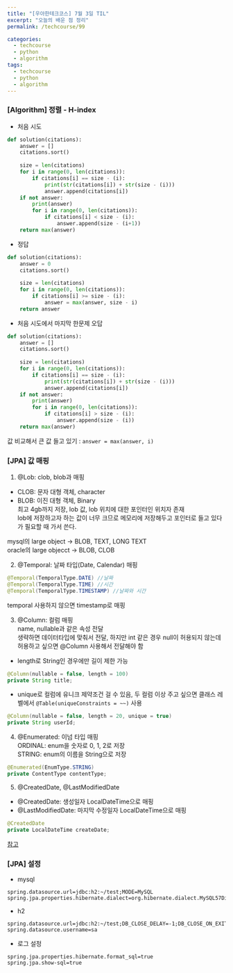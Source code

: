```yaml
---
title: "[우아한테크코스] 7월 3일 TIL"
excerpt: "오늘의 배운 점 정리"
permalink: /techcourse/99

categories:
  - techcourse
  - python
  - algorithm
tags:
  - techcourse
  - python
  - algorithm  
---   
```


### [Algorithm] 정렬 - H-index  
- 처음 시도
```python
def solution(citations):
    answer = []
    citations.sort()
    
    size = len(citations)
    for i in range(0, len(citations)):
        if citations[i] == size - (i):
            print(str(citations[i]) + str(size - (i)))
            answer.append(citations[i])
    if not answer:
        print(answer)
        for i in range(0, len(citations)):
            if citations[i] < size - (i):
                answer.append(size - (i+1))
    return max(answer)
```  

- 정답
```python 
def solution(citations):
    answer = 0
    citations.sort()
    
    size = len(citations)
    for i in range(0, len(citations)):
        if citations[i] >= size - (i):
            answer = max(answer, size - i)
    return answer
```  

- 처음 시도에서 마지막 한문제 오답  
```python
def solution(citations):
    answer = []
    citations.sort()
    
    size = len(citations)
    for i in range(0, len(citations)):
        if citations[i] == size - (i):
            print(str(citations[i]) + str(size - (i)))
            answer.append(citations[i])
    if not answer:
        print(answer)
        for i in range(0, len(citations)):
            if citations[i] > size - (i):
                answer.append(size - (i))
    return max(answer)
```  

값 비교해서 큰 값 들고 있기 : `answer = max(answer, i)`  


### [JPA] 값 매핑  
1. @Lob: clob, blob과 매핑  
- CLOB: 문자 대형 객체, character  
- BLOB: 이진 대형 객체, Binary  
최고 4gb까지 저장, lob 값, lob 위치에 대한 포인터인 위치자 존재  
lob에 저장하고자 하는 값이 너무 크므로 메모리에 저장해두고 포인터로 들고 있다가 필요할 때 가서 쓴다.  

mysql의 large object -> BLOB, TEXT, LONG TEXT  
oracle의 large objecct -> BLOB, CLOB  

2. @Temporal: 날짜 타입(Date, Calendar) 매핑  
```java
@Temporal(TemporalType.DATE) //날짜  
@Temporal(TemporalType.TIME) //시간  
@Temporal(TemporalType.TIMESTAMP) //날짜와 시간  
```  
temporal 사용하지 않으면 timestamp로 매핑  

3. @Column: 컬럼 매핑  
name, nullable과 같은 속성 전달  
생략하면 데이터타입에 맞춰서 전달, 하지만 int 같은 경우 null이 허용되지 않는데 허용하고 싶으면 @Column 사용해서 전달해야 함  
- length로 String인 경우에만 길이 제한 가능  
```java
@Column(nullable = false, length = 100)
private String title;
```
- unique로 컬럼에 유니크 제약조건 걸 수 있음, 두 컬럼 이상 주고 싶으면 클래스 레벨에서 `@Table(uniqueConstraints = ~~)` 사용  
```java
@Column(nullable = false, length = 20, unique = true)
private String userId;
```  

4. @Enumerated: 이넘 타입 매핑  
ORDINAL: enum을 숫자로 0, 1, 2로 저장  
STRING: enum의 이름을 String으로 저장  
```java
@Enumerated(EnumType.STRING)
private ContentType contentType;
```  

5. @CreatedDate, @LastModifiedDate  
- @CreatedDate: 생성일자 LocalDateTime으로 매핑  
- @LastModifiedDate: 마지막 수정일자 LocalDateTime으로 매핑  
```java
@CreatedDate
private LocalDateTime createDate;
```  
[참고](https://velog.io/@conatuseus/2019-12-06-2212-%EC%9E%91%EC%84%B1%EB%90%A8-1sk3u75zo9)  

### [JPA] 설정  
- mysql 
```
spring.datasource.url=jdbc:h2:~/test;MODE=MySQL
spring.jpa.properties.hibernate.dialect=org.hibernate.dialect.MySQL57Dialect
```  

- h2
```
spring.datasource.url=jdbc:h2:~/test;DB_CLOSE_DELAY=-1;DB_CLOSE_ON_EXIT=FALSE
spring.datasource.username=sa
```  

- 로그 설정  
```
spring.jpa.properties.hibernate.format_sql=true
spring.jpa.show-sql=true
```  

